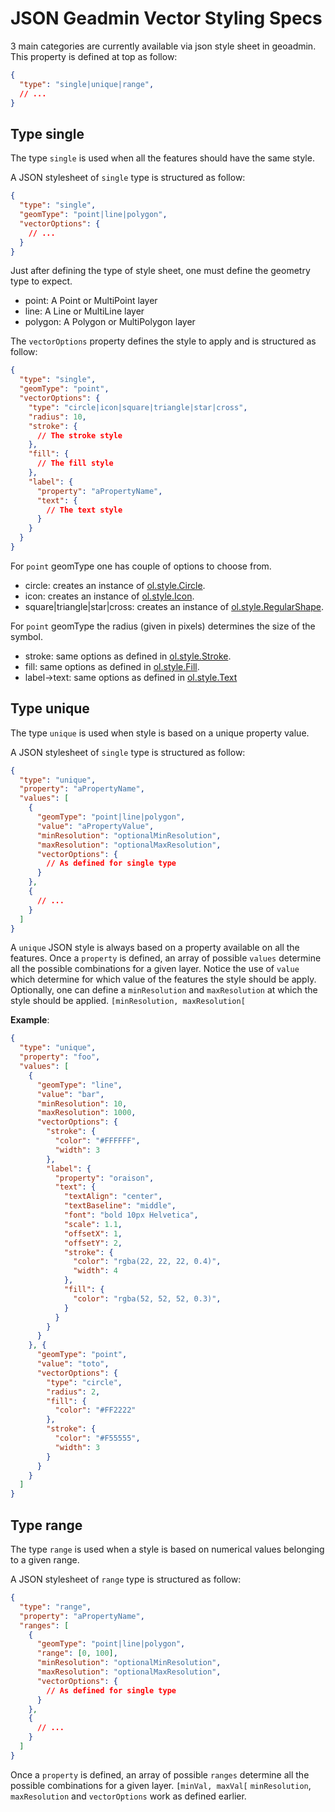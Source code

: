 JSON Geadmin Vector Styling Specs
=================================

3 main categories are currently available via json style sheet in geoadmin.
This property is defined at top as follow:

```json
{
  "type": "single|unique|range",
  // ...
}
```

Type single
-----------

The type `single` is used when all the features should have the same style.

A JSON stylesheet of `single` type is structured as follow:

```json
{
  "type": "single",
  "geomType": "point|line|polygon",
  "vectorOptions": {
    // ...
  }
}
```

Just after defining the type of style sheet, one must define the geometry type to expect.

* point: A Point or MultiPoint layer
* line: A Line or MultiLine layer
* polygon: A Polygon or MultiPolygon layer

The `vectorOptions` property defines the style to apply and is structured as follow:

```json
{
  "type": "single",
  "geomType": "point",
  "vectorOptions": {
    "type": "circle|icon|square|triangle|star|cross",
    "radius": 10,
    "stroke": {
      // The stroke style
    },
    "fill": {
      // The fill style
    },
    "label": {
      "property": "aPropertyName",
      "text": {
        // The text style
      }
    }
  }
}
```

For `point` geomType one has couple of options to choose from.

* circle: creates an instance of [ol.style.Circle](http://openlayers.org/en/latest/apidoc/ol.style.Circle.html).
* icon: creates an instance of [ol.style.Icon](http://openlayers.org/en/latest/apidoc/ol.style.Icon.html).
* square|triangle|star|cross: creates an instance of [ol.style.RegularShape](http://openlayers.org/en/latest/apidoc/ol.style.RegularShape.html).

For `point` geomType the radius (given in pixels) determines the size of the symbol.

* stroke: same options as defined in [ol.style.Stroke](http://openlayers.org/en/latest/apidoc/ol.style.Stroke.html).
* fill: same options as defined in [ol.style.Fill](http://openlayers.org/en/latest/apidoc/ol.style.Fill.html).
* label->text: same options as defined in [ol.style.Text](http://openlayers.org/en/latest/apidoc/ol.style.Text.html)

Type unique
-----------

The type `unique` is used when style is based on a unique property value.

A JSON stylesheet of `single` type is structured as follow:

```json
{
  "type": "unique",
  "property": "aPropertyName",
  "values": [
    {
      "geomType": "point|line|polygon",
      "value": "aPropertyValue",
      "minResolution": "optionalMinResolution",
      "maxResolution": "optionalMaxResolution",
      "vectorOptions": {
        // As defined for single type
      }
    },
    {
      // ...
    }
  ]
}
```

A `unique` JSON style is always based on a property available on all the features.
Once a `property` is defined, an array of possible `values` determine all the possible combinations for a given layer.
Notice the use of `value` which determine for which value of the features the style should be apply.
Optionally, one can define a `minResolution` and `maxResolution` at which the style should be applied. `[minResolution, maxResolution[`


**Example**:

```json
{
  "type": "unique",
  "property": "foo",
  "values": [
    {
      "geomType": "line",
      "value": "bar",
      "minResolution": 10,
      "maxResolution": 1000,
      "vectorOptions": {
        "stroke": {
          "color": "#FFFFFF",
          "width": 3
        },
        "label": {
          "property": "oraison",
          "text": {
            "textAlign": "center",
            "textBaseline": "middle",
            "font": "bold 10px Helvetica",
            "scale": 1.1,
            "offsetX": 1,
            "offsetY": 2,
            "stroke": {
              "color": "rgba(22, 22, 22, 0.4)",
              "width": 4
            },
            "fill": {
              "color": "rgba(52, 52, 52, 0.3)",
            }
          }
        }
      }
    }, {
      "geomType": "point",
      "value": "toto",
      "vectorOptions": {
        "type": "circle",
        "radius": 2,
        "fill": {
          "color": "#FF2222"
        },
        "stroke": {
          "color": "#F55555",
          "width": 3
        }
      }
    }
  ]
}
```

Type range
----------

The type `range` is used when a style is based on numerical values belonging to a given range.

A JSON stylesheet of `range` type is structured as follow:

```json
{
  "type": "range",
  "property": "aPropertyName",
  "ranges": [
    {
      "geomType": "point|line|polygon",
      "range": [0, 100],
      "minResolution": "optionalMinResolution",
      "maxResolution": "optionalMaxResolution",
      "vectorOptions": {
        // As defined for single type
      }
    },
    {
      // ...
    }
  ]
}
```

Once a `property` is defined, an array of possible `ranges` determine all the possible combinations for a given layer. `[minVal, maxVal[`
`minResolution`, `maxResolution` and `vectorOptions` work as defined earlier.
